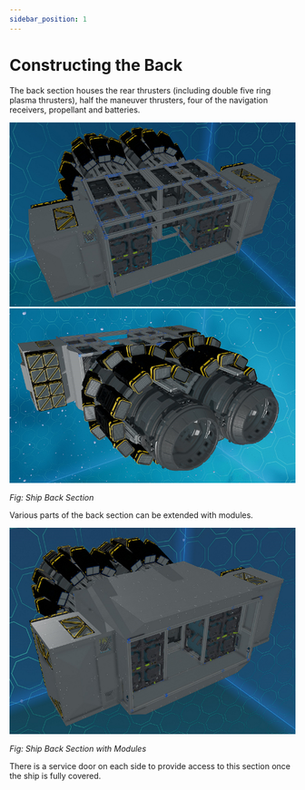 ```yaml
---
sidebar_position: 1
---
```


# Constructing the Back

The back section houses the rear thrusters (including double five ring plasma thrusters), half the maneuver thrusters, four of the navigation receivers, propellant and batteries.

![Ship Back Section](./img/back_1.png)
![Ship Back Section](./img/back_2.png)

_Fig: Ship Back Section_

Various parts of the back section can be extended with modules.

![Ship Back Section with Modules](./img/back_modules.png)

_Fig: Ship Back Section with Modules_

There is a service door on each side to provide access to this section once the ship is fully covered.
